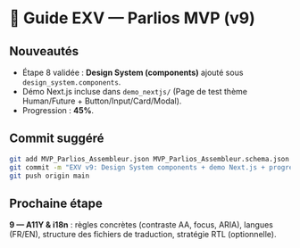 # 🧭 Guide EXV — Parlios MVP (v9)

## Nouveautés
- Étape 8 validée : **Design System (components)** ajouté sous `design_system.components`.
- Démo Next.js incluse dans `demo_nextjs/` (Page de test thème Human/Future + Button/Input/Card/Modal).
- Progression : **45%**.

## Commit suggéré
```bash
git add MVP_Parlios_Assembleur.json MVP_Parlios_Assembleur.schema.json Parlios_MVP_Dashboard.md Checklist_EXV.md demo_nextjs
git commit -m "EXV v9: Design System components + demo Next.js + progression 45%"
git push origin main
```

## Prochaine étape
**9 — A11Y & i18n** : règles concrètes (contraste AA, focus, ARIA), langues (FR/EN), structure des fichiers de traduction, stratégie RTL (optionnelle).